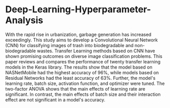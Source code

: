 # Deep-Learning-Hyperparameter-Analysis

With the rapid rise in urbanization, garbage generation has increased exceedingly. This study aims to develop a Convolutional Neural Network (CNN) for classifying images of trash into biodegradable and non-biodegradable wastes. Transfer Learning methods based on CNN have shown promising outcomes on diverse image classification problems. This paper reviews and compares the performance of twenty transfer learning models in the Keras library. The results show that the model based on NASNetMobile had the highest accuracy of 96%, while models based on Residual Networks had the least accuracy of 63%. Further, the model's learning rate, batch size, activation function, and optimizer were tuned. The two-factor ANOVA shows that the main effects of learning rate are significant. In contrast, the main effects of batch size and their interaction effect are not significant in a model's accuracy.
